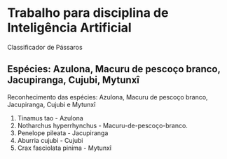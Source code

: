 # Trabalho para disciplina de Inteligência Artificial
Classificador de Pássaros
## Espécies: Azulona, Macuru de pescoço branco, Jacupiranga, Cujubi, Mytunxî 

Reconhecimento das espécies: Azulona, Macuru de pescoço branco, Jacupiranga, Cujubi e Mytunxî

1. Tinamus tao - Azulona
2. Notharchus hyperrhynchus - Macuru-de-pescoço-branco.
3. Penelope pileata - Jacupiranga
4. Aburria cujubi - Cujubi
5. Crax fasciolata pinima - Mytunxî 
